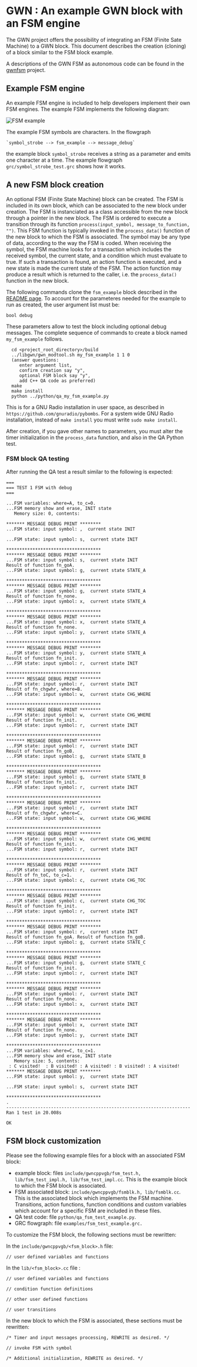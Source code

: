 # GWN : An example GWN block with an FSM engine

The GWN project offers the possibility of integrating an FSM (Finite Sate Machine) to a GWN block. This document describes the creation (cloning) of a block similar to the FSM block example.

A descriptions of the GWN FSM as autonomous code can be found in the [gwnfsm](https://github.com/vagonbar/gwnfsm) project.

## Example FSM engine

An example FSM engine is included to help developers implement their own FSM engines. The example FSM implements the following diagram:

![FSM example](../Images/gwnfsm_test.png)

The example FSM symbols are characters. In the flowgraph

    `symbol_strobe --> fsm_example --> message_debug`

the example block `symbol_strobe` receives a string as a parameter and emits one character at a time. The example flowgraph `grc/symbol_strobe_test.grc` shows how it works.

## A new FSM block creation

An optional FSM (Finite State Machine) block can be created. The FSM is included in its own block, which can be associated to the new block under creation. The FSM is instanciated as a class accessible from the new block through a pointer in the new block. The FSM is ordered to execute a transition through its function `process(input_symbol, message_to_function, "")`. This FSM function is typically invoked in the `process_data()` function of the new block to which the FSM is associated. The symbol may be any type of data, according to the way the FSM is coded. When receiving the symbol, the FSM machine looks for a transaction which includes the received symbol, the current state, and a condition which must evaluate to true. If such a transaction is found, an action function is executed, and a new state is made the current state of the FSM. The action function may produce a result which is returned to the caller, i.e. the `process_data()` function in the new block.

The following commands clone the `fsm_example` block described in the [README page](../README-md). To account for the parameteres needed for the example to run as created, the user argument list must be:

  `bool debug`

These parameters allow to test the block including optional debug messages. The complete sequence of commands to create a block named `my_fsm_example` follows.

```
  cd <project_root_directory>/build
  ../libgwn/gwn_modtool.sh my_fsm_example 1 1 0
  (answer questions:
     enter argument list,
     confirm creation say "y",
     optional FSM block say "y",
     add C++ QA code as preferred)
  make
  make install
  python ../python/qa_my_fsm_example.py
```

This is for a GNU Radio installation in user space, as described in 
 `https://github.com/gnuradio/pybombs`.
For a system wide GNU Radio installation, instead of `make install` you must write `sudo make install`.

After creation, if you gave other names to parameters, you must alter the timer initialization in the `process_data` function, and also in the QA Python test. 

### FSM block QA testing

After running the QA test a result similar to the following is expected:

```
===
=== TEST 1 FSM with debug 
===

...FSM variables: where=A, to_c=0. 
...FSM memory show and erase, INIT state
   Memory size: 0, contents:

******* MESSAGE DEBUG PRINT ********
...FSM state: input symbol: ,  current state INIT

...FSM state: input symbol: s,  current state INIT

************************************
******* MESSAGE DEBUG PRINT ********
...FSM state: input symbol: s,  current state INIT
Result of function fn_goA. 
...FSM state: input symbol: g,  current state STATE_A

************************************
******* MESSAGE DEBUG PRINT ********
...FSM state: input symbol: g,  current state STATE_A
Result of function fn_none. 
...FSM state: input symbol: x,  current state STATE_A

************************************
******* MESSAGE DEBUG PRINT ********
...FSM state: input symbol: x,  current state STATE_A
Result of function fn_none. 
...FSM state: input symbol: y,  current state STATE_A

************************************
******* MESSAGE DEBUG PRINT ********
...FSM state: input symbol: y,  current state STATE_A
Result of function fn_init. 
...FSM state: input symbol: r,  current state INIT

************************************
******* MESSAGE DEBUG PRINT ********
...FSM state: input symbol: r,  current state INIT
Result of fn_chgwhr, where=B. 
...FSM state: input symbol: w,  current state CHG_WHERE

************************************
******* MESSAGE DEBUG PRINT ********
...FSM state: input symbol: w,  current state CHG_WHERE
Result of function fn_init. 
...FSM state: input symbol: r,  current state INIT

************************************
******* MESSAGE DEBUG PRINT ********
...FSM state: input symbol: r,  current state INIT
Result of function fn_goB. 
...FSM state: input symbol: g,  current state STATE_B

************************************
******* MESSAGE DEBUG PRINT ********
...FSM state: input symbol: g,  current state STATE_B
Result of function fn_init. 
...FSM state: input symbol: r,  current state INIT

************************************
******* MESSAGE DEBUG PRINT ********
...FSM state: input symbol: r,  current state INIT
Result of fn_chgwhr, where=C. 
...FSM state: input symbol: w,  current state CHG_WHERE

************************************
******* MESSAGE DEBUG PRINT ********
...FSM state: input symbol: w,  current state CHG_WHERE
Result of function fn_init. 
...FSM state: input symbol: r,  current state INIT

************************************
******* MESSAGE DEBUG PRINT ********
...FSM state: input symbol: r,  current state INIT
Result of fn_toC, to_c=1. 
...FSM state: input symbol: c,  current state CHG_TOC

************************************
******* MESSAGE DEBUG PRINT ********
...FSM state: input symbol: c,  current state CHG_TOC
Result of function fn_init. 
...FSM state: input symbol: r,  current state INIT

************************************
******* MESSAGE DEBUG PRINT ********
...FSM state: input symbol: r,  current state INIT
Result of function fn_goA. Result of function fn_goB. 
...FSM state: input symbol: g,  current state STATE_C

************************************
******* MESSAGE DEBUG PRINT ********
...FSM state: input symbol: g,  current state STATE_C
Result of function fn_init. 
...FSM state: input symbol: r,  current state INIT

************************************
******* MESSAGE DEBUG PRINT ********
...FSM state: input symbol: r,  current state INIT
Result of function fn_none. 
...FSM state: input symbol: x,  current state INIT

************************************
******* MESSAGE DEBUG PRINT ********
...FSM state: input symbol: x,  current state INIT
Result of function fn_none. 
...FSM state: input symbol: y,  current state INIT

************************************
...FSM variables: where=C, to_c=1. 
...FSM memory show and erase, INIT state
   Memory size: 5, contents:
 : C visited!  : B visited! : A visited! : B visited! : A visited!
******* MESSAGE DEBUG PRINT ********
...FSM state: input symbol: y,  current state INIT

...FSM state: input symbol: s,  current state INIT

************************************
.
----------------------------------------------------------------------
Ran 1 test in 20.008s

OK
```

## FSM block customization

Please see the following example files for a block with an associated FSM block:
* example block: files `include/gwncppvgb/fsm_test.h, lib/fsm_test_impl.h, lib/fsm_test_impl.cc`. This is the example block to which the FSM block is associated.
* FSM associated block: `include/gwncppvgb/fsmblk.h, lib/fsmblk.cc`. This is the associated block which implements the FSM machine. Transitions, action functions, function conditions and custom variables which account for a specific FSM are included in these files.
* QA test code: file `python/qa_fsm_test_example.py`.
* GRC flowgraph: file `examples/fsm_test_example.grc.`

To customize the FSM block, the following sections must be rewritten:

In the `include/gwncppvgb/<fsm_block>.h` file:

`// user defined variables and functions` 

In the `lib/<fsm_block>.cc` file :

`// user defined variables and functions`

`// condition function definitions`

`// other user defined functions`

`// user transitions`

In the new block to which the FSM is associated, these sections must be rewritten:

`/* Timer and input messages processing, REWRITE as desired. */`

`// invoke FSM with symbol`

`/* Additional initialization, REWRITE as desired. */`



